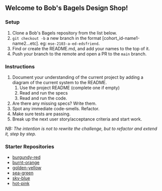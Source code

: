 ## Welcome to Bob's Bagels Design Shop!

### Setup

1. Clone a Bob's Bagels repository from the list below.
2. `git checkout -b` a new branch in the format [cohort_id-name1-name2...etc]. eg: `mse-2103-a-ed-edsfriend`.
3. Find or create the README.md, and add your names to the top of it.
4. Push your branch to the remote and open a PR to the `main` branch.


### Instructions

1. Document your understanding of the current project by adding a diagram of the current system to the  README.
    1. Use the project README (complete one if empty)
    2. Read and run the specs
    3. Read and run the code.
2. Are there any missing specs? Write them.
3. Spot any immediate code-smells. Refactor.
4. Make sure tests are passing.
5. Break up the next user story/acceptance criteria and start work.

_NB: The intention is not to rewrite the challenge, but to refactor and extend it, step by step._

### Starter Repositories

- [burgundy-red](https://github.com/digital-futures-academy/bobs-bagels-burgundy-red)
- [burnt-orange](https://github.com/digital-futures-academy/bobs-bagels-burnt-orange)
- [golden-yellow](https://github.com/digital-futures-academy/bobs-bagels-golden-yellow)
- [sea-green](https://github.com/digital-futures-academy/bobs-bagels-sea-green)
- [sky-blue](https://github.com/digital-futures-academy/bobs-bagels-sky-blue)
- [hot-pink](https://github.com/digital-futures-academy/bobs-bagels-hot-pink)
